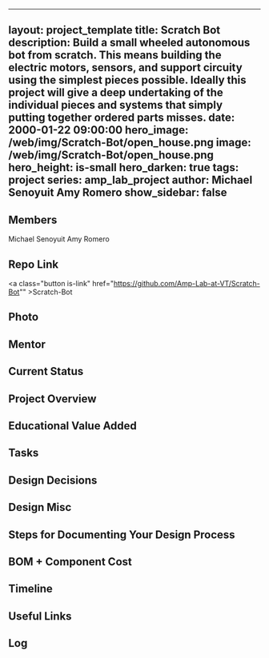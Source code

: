 
---
layout: project_template
title: Scratch Bot
description: Build a small wheeled autonomous bot from scratch. This means building the electric motors, sensors, and support circuity using the simplest pieces possible. Ideally this project will give a deep undertaking of the individual pieces and systems that simply putting together ordered parts misses.
date: 2000-01-22 09:00:00
hero_image: /web/img/Scratch-Bot/open_house.png
image: /web/img/Scratch-Bot/open_house.png
hero_height: is-small
hero_darken: true
tags: project
series: amp_lab_project
author: Michael Senoyuit
Amy Romero
show_sidebar: false
---



## Members
Michael Senoyuit
Amy Romero

## Repo Link
<a class="button is-link" href="https://github.com/Amp-Lab-at-VT/Scratch-Bot"" >Scratch-Bot</a>

## Photo

## Mentor

## Current Status

## Project Overview


## Educational Value Added


## Tasks

## Design Decisions

## Design Misc

## Steps for Documenting Your Design Process

## BOM + Component Cost

## Timeline

## Useful Links

## Log
            